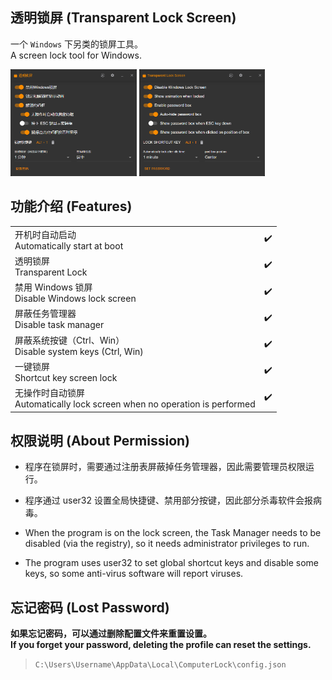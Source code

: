 ﻿## 透明锁屏 (Transparent Lock Screen)  
一个 `Windows` 下另类的锁屏工具。  
A screen lock tool for Windows.  

<img src="https://github.com/JiuLing-zhang/ComputerLock/raw/main/resources/app.png" width="40%">
<img src="https://github.com/JiuLing-zhang/ComputerLock/raw/main/resources/app_en.png" width="40%">

## 功能介绍 (Features)  
<table>
    <tr>
        <td>开机时自动启动</br>Automatically start at boot</td>
        <td>✔️</td>
    </tr>
    <tr>
        <td>透明锁屏</br>Transparent Lock</td>
        <td>✔️</td>
    </tr>
    <tr>
        <td>禁用 Windows 锁屏</br>Disable Windows lock screen</td>
        <td>✔️</td>
    </tr>
    <tr>
        <td>屏蔽任务管理器</br>Disable task manager</td>
        <td>✔️</td>
    </tr>
    <tr>
        <td>屏蔽系统按键（Ctrl、Win）</br>Disable system keys (Ctrl, Win)</td>
        <td>✔️</td>
    </tr>
    <tr>
        <td>一键锁屏</br>Shortcut key screen lock</td>
        <td>✔️</td>
    </tr>
    <tr>
        <td>无操作时自动锁屏</br>Automatically lock screen when no operation is performed</td>
        <td>✔️</td>
    </tr>
</table>

## 权限说明 (About Permission)  
* 程序在锁屏时，需要通过注册表屏蔽掉任务管理器，因此需要管理员权限运行。  
* 程序通过 user32 设置全局快捷键、禁用部分按键，因此部分杀毒软件会报病毒。  

* When the program is on the lock screen, the Task Manager needs to be disabled (via the registry), so it needs administrator privileges to run.  
* The program uses user32 to set global shortcut keys and disable some keys, so some anti-virus software will report viruses.  

## 忘记密码 (Lost Password)  
**如果忘记密码，可以通过删除配置文件来重置设置。**  
**If you forget your password, deleting the profile can reset the settings.**  
> `C:\Users\Username\AppData\Local\ComputerLock\config.json`  
